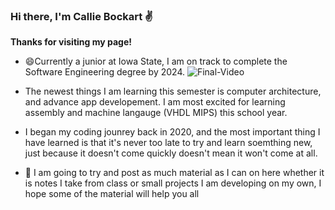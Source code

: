 ### Hi there, I'm Callie Bockart :v:

**Thanks for visiting my page!**

- 😄Currently a junior at Iowa State, I am on track to complete the Software Engineering degree by 2024.           ![Final-Video](https://user-images.githubusercontent.com/67283232/187266941-27e92725-9ae2-4dc8-a8dc-560c9d497c48.gif)

         
- The newest things I am learning this semester is computer architecture, and advance app developement.
  I am most excited for learning assembly and machine langauge (VHDL MIPS) this school year.
  
- I began my coding jounrey back in 2020, and the most important thing I have learned 
  is that it's never too late to try and learn soemthing new, just because it doesn't 
  come quickly doesn't mean it won't come at all.
  
- 📝 I am going to try and post as much material as I can on here whether it is notes I take from 
  class or small projects I am developing on my own, I hope some of the material will help you all
 




